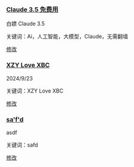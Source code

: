 
<h3><a href="https://kelaode.ai/">Claude 3.5 免费用</a> </h3>

白嫖 Claude 3.5

关键词：Ai，人工智能，大模型，Claude，无需翻墙
 
[修改](https://www.github.com/Chocolateater/Resource-Library/edit/master/docs/Ai/llm.md) 
<h3><a href="https://XZYLoveXBC.com">XZY Love XBC</a> </h3>

2024/9/23

关键词：XZY Love XBC
 
[修改](https://www.github.com/Chocolateater/Resource-Library/edit/master/docs/Software/music.md) 
<h3><a href="asfd">sa'f'd</a> </h3>

asdf

关键词：safd
 
[修改](https://www.github.com/Chocolateater/Resource-Library/edit/master/docs/Software/development.md) 
